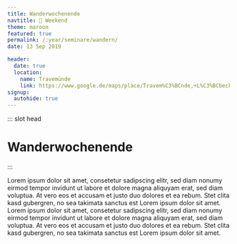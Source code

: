 ```yaml
---
title: Wanderwochenende
navtitle: 🚶 Weekend
theme: maroon
featured: true
permalink: /:year/seminare/wandern/
date: 13 Sep 2019

header:
  date: true
  location:
    name: Travemünde
    link: https://www.google.de/maps/place/Travem%C3%BCnde,+L%C3%BCbeck/@53.9610605,10.8249303,13z/data=!3m1!4b1!4m5!3m4!1s0x47ad8ac164224bcf:0x35fa54a19dd080ad!8m2!3d53.9600008!4d10.8535751
signup:
  autohide: true
---
```


::: slot head

# Wander&shy;wochenende

:::

Lorem ipsum dolor sit amet, consetetur sadipscing elitr, sed diam nonumy eirmod tempor invidunt ut labore et dolore magna aliquyam erat, sed diam voluptua. At vero eos et accusam et justo duo dolores et ea rebum. Stet clita kasd gubergren, no sea takimata sanctus est Lorem ipsum dolor sit amet. Lorem ipsum dolor sit amet, consetetur sadipscing elitr, sed diam nonumy eirmod tempor invidunt ut labore et dolore magna aliquyam erat, sed diam voluptua. At vero eos et accusam et justo duo dolores et ea rebum. Stet clita kasd gubergren, no sea takimata sanctus est Lorem ipsum dolor sit amet.
